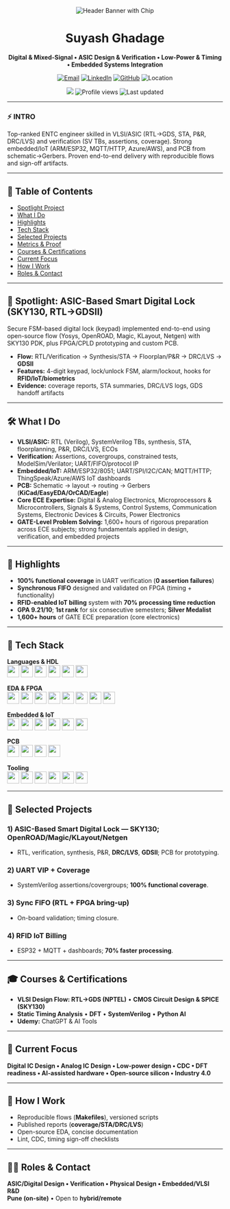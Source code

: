 <!-- Professional GitHub Profile for VLSI/ASIC & Embedded Engineering -->
<!-- Theme accents: PCB Green #0FA958 | Electric Blue #1476FF | Signal Orange #FF7A00 -->

<p align="center">
  <img src="https://placehold.co/1200x220/0FA958/ffffff?text=%E2%9A%9B%EF%B8%8F%20Suyash%20Ghadage%20%7C%20VLSI%20%26%20Embedded%20Engineer&font=montserrat" alt="Header Banner with Chip">
</p>


<h1 align="center">Suyash Ghadage</h1>
<p align="center">
  <b>Digital & Mixed-Signal • ASIC Design & Verification • Low-Power & Timing • Embedded Systems Integration</b>
</p>

<p align="center">
  <a href="mailto:YOUR_EMAIL"><img src="https://img.shields.io/badge/Email-contact-1476FF?style=for-the-badge&logo=gmail&logoColor=white" alt="Email"></a>
  <a href="https://www.linkedin.com/in/suyash-ghadage77/"><img src="https://img.shields.io/badge/LinkedIn-Profile-0A66C2?style=for-the-badge&logo=linkedin&logoColor=white" alt="LinkedIn"></a>
  <a href="https://github.com/GITHUB_USERNAME"><img src="https://img.shields.io/badge/GitHub-GITHUB__USERNAME-181717?style=for-the-badge&logo=github&logoColor=white" alt="GitHub"></a>
  <img src="https://img.shields.io/badge/Location-Pune%2C%20India-0FA958?style=for-the-badge&logo=google-maps&logoColor=white" alt="Location">
</p>

<p align="center">
  <img src="https://img.shields.io/badge/Domain-VLSI%20%7C%20ASIC%20%7C%20Embedded-FF7A00?style=flat-square">
  <img src="https://komarev.com/ghpvc/?username=GITHUB_USERNAME&style=flat-square&color=1476FF" alt="Profile views">
  <img src="https://img.shields.io/badge/Last%20Updated-Auto-blue?style=flat-square" alt="Last updated">
</p>

---

### ⚡ INTRO
Top-ranked ENTC engineer skilled in VLSI/ASIC (RTL→GDS, STA, P&R, DRC/LVS) and verification (SV TBs, assertions, coverage). Strong embedded/IoT (ARM/ESP32, MQTT/HTTP, Azure/AWS), and PCB from schematic→Gerbers. Proven end-to-end delivery with reproducible flows and sign-off artifacts.

---

## 🧭 Table of Contents
- [Spotlight Project](#spotlight-asic-based-smart-digital-lock-sky130-rtl→gdsii)
- [What I Do](#what-i-do)
- [Highlights](#highlights)
- [Tech Stack](#tech-stack)
- [Selected Projects](#selected-projects)
- [Metrics & Proof](#metrics--proof)
- [Courses & Certifications](#courses--certifications)
- [Current Focus](#current-focus)
- [How I Work](#how-i-work)
- [Roles & Contact](#roles--contact)

---

## 🔷 Spotlight: ASIC-Based Smart Digital Lock (SKY130, RTL→GDSII)
Secure FSM-based digital lock (keypad) implemented end-to-end using open-source flow (Yosys, OpenROAD, Magic, KLayout, Netgen) with SKY130 PDK, plus FPGA/CPLD prototyping and custom PCB.  
- **Flow:** RTL/Verification → Synthesis/STA → Floorplan/P&R → DRC/LVS → **GDSII**  
- **Features:** 4-digit keypad, lock/unlock FSM, alarm/lockout, hooks for **RFID/IoT/biometrics**  
- **Evidence:** coverage reports, STA summaries, DRC/LVS logs, GDS handoff artifacts


---

## 🛠️ What I Do
- **VLSI/ASIC:** RTL (Verilog), SystemVerilog TBs, synthesis, STA, floorplanning, P&R, DRC/LVS, ECOs  
- **Verification:** Assertions, covergroups, constrained tests, ModelSim/Verilator; UART/FIFO/protocol IP  
- **Embedded/IoT:** ARM/ESP32/8051; UART/SPI/I2C/CAN; MQTT/HTTP; ThingSpeak/Azure/AWS IoT dashboards  
- **PCB:** Schematic → layout → routing → Gerbers (**KiCad/EasyEDA/OrCAD/Eagle**)  
- **Core ECE Expertise:** Digital & Analog Electronics, Microprocessors & Microcontrollers, Signals & Systems, Control Systems, Communication Systems, Electronic Devices & Circuits, Power Electronics  
- **GATE-Level Problem Solving:** 1,600+ hours of rigorous preparation across ECE subjects; strong fundamentals applied in design, verification, and embedded projects

---

## 🎯 Highlights
- **100% functional coverage** in UART verification (**0 assertion failures**)  
- **Synchronous FIFO** designed and validated on FPGA (timing + functionality)  
- **RFID-enabled IoT billing** system with **70% processing time reduction**  
- **GPA 9.21/10**; **1st rank** for six consecutive semesters; **Silver Medalist**  
- **1,600+ hours** of GATE ECE preparation (core electronics)

---

## 🧰 Tech Stack

**Languages & HDL**  
<img height="28" src="https://img.shields.io/badge/Verilog-000000?style=for-the-badge&logoColor=white" />
<img height="28" src="https://cdn.jsdelivr.net/gh/devicons/devicon/icons/c/c-original.svg" />
<img height="28" src="https://cdn.jsdelivr.net/gh/devicons/devicon/icons/python/python-original.svg" />
<img height="28" src="https://img.shields.io/badge/SystemVerilog-FF7A00?style=for-the-badge&logo=verilog&logoColor=white" />
<img height="28" src="https://img.shields.io/badge/TCL-1476FF?style=for-the-badge&logo=gnu-bash&logoColor=white" />
<img height="28" src="https://cdn.jsdelivr.net/gh/devicons/devicon/icons/cplusplus/cplusplus-original.svg" />

**EDA & FPGA**  
<img height="28" src="https://img.shields.io/badge/Yosys-000000?logo=gnometerminal&logoColor=white"> 
<img height="28" src="https://img.shields.io/badge/OpenROAD-111111"> 
<img height="28" src="https://img.shields.io/badge/OpenSTA-111111"> 
<img height="28" src="https://img.shields.io/badge/Magic-111111"> 
<img height="28" src="https://img.shields.io/badge/KLayout-111111"> 
<img height="28" src="https://img.shields.io/badge/TritonRoute-111111"> 
<img height="28" src="https://img.shields.io/badge/Vivado-0FA958?logo=xilinx&logoColor=white"> 
<img height="28" src="https://img.shields.io/badge/ModelSim%2FVerilator-1476FF">

**Embedded & IoT**  
<img height="28" src="https://img.shields.io/badge/STM32-03234B?logo=stmicroelectronics&logoColor=white"> 
<img height="28" src="https://img.shields.io/badge/ESP32-000000?logo=espressif&logoColor=white"> 
<img height="28" src="https://img.shields.io/badge/FreeRTOS-3949AB?logo=freertos&logoColor=white"> 
<img height="28" src="https://img.shields.io/badge/MQTT-660066?logo=eclipsemosquitto&logoColor=white"> 
<img height="28" src="https://img.shields.io/badge/Azure%20IoT-0078D4?logo=microsoftazure&logoColor=white"> 
<img height="28" src="https://img.shields.io/badge/AWS%20IoT-232F3E?logo=amazonaws&logoColor=white">

**PCB**  
<img height="28" src="https://img.shields.io/badge/KiCad-314CB0?logo=kicad&logoColor=white"> 
<img height="28" src="https://img.shields.io/badge/EasyEDA-1F76F0?logo=easydap&logoColor=white"> 
<img height="28" src="https://img.shields.io/badge/OrCAD-CC0000"> 
<img height="28" src="https://img.shields.io/badge/Eagle-EA7600?logo=autodesk&logoColor=white"> 

**Tooling**  
<img height="28" src="https://img.shields.io/badge/Git-F05032?logo=git&logoColor=white"> 
<img height="28" src="https://img.shields.io/badge/Spice-1793D1?logo=linux&logoColor=white"> 
<img height="28" src="https://img.shields.io/badge/Keil-1F72B5?logo=arm&logoColor=white"> 
<img height="28" src="https://img.shields.io/badge/EDA%20Playground-4B8BBE?logo=cloud&logoColor=white"> 
<img height="28" src="https://img.shields.io/badge/NI%20Multisim-FF6600?logo=ni&logoColor=white"> 
<img height="28" src="https://img.shields.io/badge/Flash%20Magic-6A0DAD?logo=lightning&logoColor=white">


---

## 🧩 Selected Projects

### 1) ASIC-Based Smart Digital Lock — SKY130; OpenROAD/Magic/KLayout/Netgen
- RTL, verification, synthesis, P&R, **DRC/LVS**, **GDSII**; PCB for prototyping.  

### 2) UART VIP + Coverage
- SystemVerilog assertions/covergroups; **100% functional coverage**.  

### 3) Sync FIFO (RTL + FPGA bring-up)
- On-board validation; timing closure.  


### 4) RFID IoT Billing
- ESP32 + MQTT + dashboards; **70% faster processing**.  

  
---

## 🎓 Courses & Certifications
- **VLSI Design Flow: RTL→GDS (NPTEL)** • **CMOS Circuit Design & SPICE (SKY130)**  
- **Static Timing Analysis** • **DFT** • **SystemVerilog** • **Python AI**  
- **Udemy:** ChatGPT & AI Tools

---

## 🔭 Current Focus

**Digital IC Design • Analog IC Design • Low-power design • CDC • DFT readiness • AI-assisted hardware • Open-source silicon • Industry 4.0**

---

## 🔧 How I Work
- Reproducible flows (**Makefiles**), versioned scripts  
- Published reports (**coverage/STA/DRC/LVS**)  
- Open-source EDA, concise documentation  
- Lint, CDC, timing sign-off checklists

---

## 🧑‍💻 Roles & Contact
**ASIC/Digital Design • Verification • Physical Design • Embedded/VLSI R&D**  
**Pune (on-site)** • Open to **hybrid/remote**  





<!-- Tips:
1) Replace placehold.co images with your real screenshots from RTL, STA, P&R, DRC/LVS, and dashboard UIs.
2) Keep report artifacts updated to make the repo "trustworthy at a glance" for recruiters.
3) Pin 3–6 top repos on your GitHub profile to match this README.
-->
